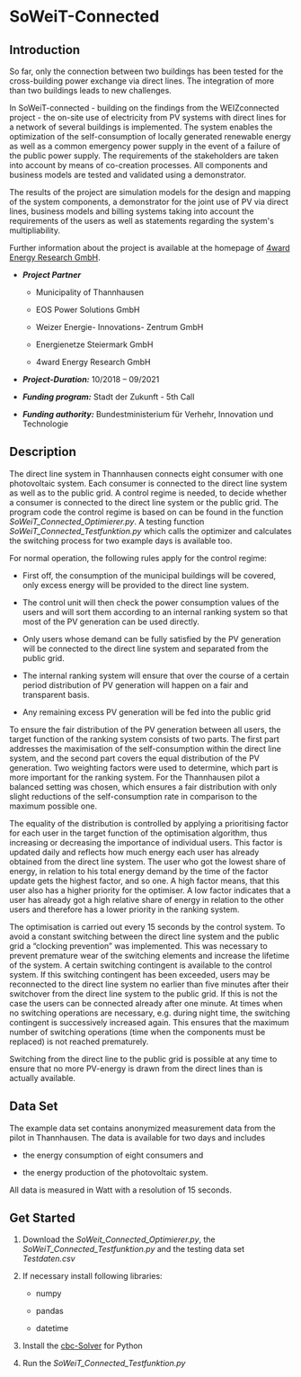 # SoWeiT-Connected

## Introduction
So far, only the connection between two buildings has been tested for the cross-building power exchange via direct lines. The integration of more than two buildings leads to new challenges.

In SoWeiT-connected - building on the findings from the WEIZconnected project - the on-site use of electricity from PV systems with direct lines for a network of several buildings is implemented. The system enables the optimization of the self-consumption of locally generated renewable energy as well as a common emergency power supply in the event of a failure of the public power supply. The requirements of the stakeholders are taken into account by means of co-creation processes. All components and business models are tested and validated using a demonstrator.

The results of the project are simulation models for the design and mapping of the system components, a demonstrator for the joint use of PV via direct lines, business models and billing systems taking into account the requirements of the users as well as statements regarding the system's multipliability.

Further information about the project is available at the homepage of [4ward Energy Research GmbH](https://www.4wardenergy.at/en/references/soweit-connected).

- ***Project Partner***

  - Municipality of Thannhausen

  - EOS Power Solutions GmbH

  - Weizer Energie- Innovations- Zentrum GmbH

  - Energienetze Steiermark GmbH

  - 4ward Energy Research GmbH

- ***Project-Duration:***  	10/2018 – 09/2021

- ***Funding program:***  	Stadt der Zukunft - 5th Call

- ***Funding authority:*** Bundestministerium für Verhehr, Innovation und Technologie

## Description

The direct line system in Thannhausen connects eight consumer with one photovoltaic system. Each consumer is connected to the direct line system as well as to the public grid. A control regime is needed, to decide whether a consumer is connected to the direct line system or the public grid. The program code the control regime is based on can be found in the function *SoWeiT_Connected_Optimierer.py*. A testing function *SoWeiT_Connected_Testfunktion.py* which calls the optimizer and calculates the switching process for two example days is available too.

For normal operation, the following rules apply for the control regime:

- First off, the consumption of the municipal buildings will be covered, only excess energy will be provided to the direct line system.

- The control unit will then check the power consumption values of the users and will sort them according to an internal ranking system so that most of the PV generation can be used directly. 

- Only users whose demand can be fully satisfied by the PV generation will be connected to the direct line system and separated from the public grid.
 
- The internal ranking system will ensure that over the course of a certain period distribution of PV generation will happen on a fair and transparent basis. 

- Any remaining excess PV generation will be fed into the public grid

To ensure the fair distribution of the PV generation between all users, the target function of the ranking system consists of two parts. The first part addresses the maximisation of the self-consumption within the direct line system, and the second part covers the equal distribution of the PV generation. Two weighting factors were used to determine, which part is more important for the ranking system. For the Thannhausen pilot a balanced setting was chosen, which ensures a fair distribution with only slight reductions of the self-consumption rate in comparison to the maximum possible one.

The equality of the distribution is controlled by applying a prioritising factor for each user in the target function of the optimisation algorithm, thus increasing or decreasing the importance of individual users. This factor is updated daily and reflects how much energy each user has already obtained from the direct line system. The user who got the lowest share of energy, in relation to his total energy demand by the time of the factor update gets the highest factor, and so one. A high factor means, that this user also has a higher priority for the optimiser. A low factor indicates that a user has already got a high relative share of energy in relation to the other users and therefore has a lower priority in the ranking system.

The optimisation is carried out every 15 seconds by the control system. To avoid a constant switching between the direct line system and the public grid a “clocking prevention” was implemented. This was necessary to prevent premature wear of the switching elements and increase the lifetime of the system. A certain switching contingent is available to the control system. If this switching contingent has been exceeded, users may be reconnected to the direct line system no earlier than five minutes after their switchover from the direct line system to the public grid. If this is not the case the users can be connected already after one minute. At times when no switching operations are necessary, e.g. during night time, the switching contingent is successively increased again. This ensures that the maximum number of switching operations (time when the components must be replaced) is not reached prematurely.

Switching from the direct line to the public grid is possible at any time to ensure that no more PV-energy is drawn from the direct lines than is actually available.

## Data Set
The example data set contains anonymized measurement data from the pilot in Thannhausen. The data is available for two days and includes 

- the energy consumption of eight consumers and

- the energy production of the photovoltaic system.

All data is measured in Watt with a resolution of 15 seconds.

## Get Started

1. Download the *SoWeit_Connected_Optimierer.py*, the *SoWeiT_Connected_Testfunktion.py* and the testing data set *Testdaten.csv*

2. If necessary install following libraries:

   - numpy

   - pandas

   - datetime

3. Install the [cbc-Solver](https://github.com/coin-or/Cbc) for Python

4. Run the *SoWeiT_Connected_Testfunktion.py*
